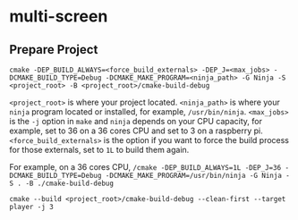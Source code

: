 # multi-screen

## Prepare Project

```
cmake -DEP_BUILD_ALWAYS=<force_build_externals> -DEP_J=<max_jobs> -DCMAKE_BUILD_TYPE=Debug -DCMAKE_MAKE_PROGRAM=<ninja_path> -G Ninja -S <project_root> -B <project_root>/cmake-build-debug
```

`<project_root>` is where your project located. `<ninja_path>` is where your `ninja` program located or installed, for example, `/usr/bin/ninja`. `<max_jobs>` is the `-j` option in `make` and `ninja` depends on your CPU capacity, for example, set to 36 on a 36 cores CPU and set to 3 on a raspberry pi. `<force_build_externals>` is the option if you want to force the build process for those externals, set to `1L` to build them again.

For example, on a 36 cores CPU, `/cmake -DEP_BUILD_ALWAYS=1L -DEP_J=36 -DCMAKE_BUILD_TYPE=Debug -DCMAKE_MAKE_PROGRAM=/usr/bin/ninja -G Ninja -S . -B ./cmake-build-debug`

```
cmake --build <project_root>/cmake-build-debug --clean-first --target player -j 3
```

